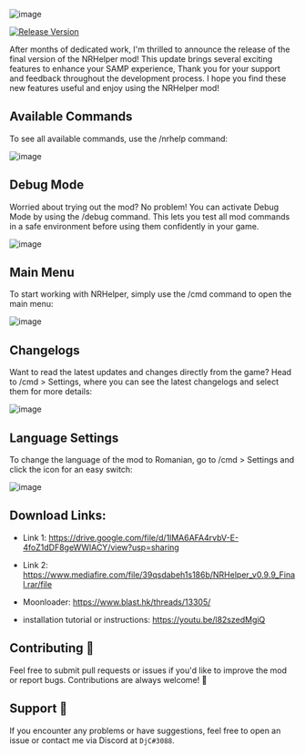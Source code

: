 ![image](https://github.com/user-attachments/assets/218a1e6d-09af-4e90-a817-7c94e6758219)

[![Release Version](https://img.shields.io/github/v/release/JohnyCore/nrhelper)](https://github.com/JohnyCore/nrhelper/releases)

After months of dedicated work, I'm thrilled to announce the release of the final version of the NRHelper mod! This update brings several exciting features to enhance your SAMP experience, Thank you for your support and feedback throughout the development process. I hope you find these new features useful and enjoy using the NRHelper mod!


## Available Commands
To see all available commands, use the /nrhelp command:

![image](https://github.com/user-attachments/assets/ef088221-a11e-47d1-9c58-3555490cc2da)


## Debug Mode
Worried about trying out the mod? No problem! You can activate Debug Mode by using the /debug command. This lets you test all mod commands in a safe environment before using them confidently in your game.

![image](https://github.com/user-attachments/assets/07a0c1e8-582c-43e9-af55-ff97321f0bea)


## Main Menu
To start working with NRHelper, simply use the /cmd command to open the main menu:

![image](https://github.com/user-attachments/assets/4d79faa1-7283-4906-8e62-416fb1de90f7)


## Changelogs
Want to read the latest updates and changes directly from the game? Head to /cmd > Settings, where you can see the latest changelogs and select them for more details:

![image](https://github.com/user-attachments/assets/8836bda1-fb89-44d4-a9d8-48984461ba7c)


## Language Settings
To change the language of the mod to Romanian, go to /cmd > Settings and click the icon for an easy switch:

![image](https://github.com/user-attachments/assets/5d4dfa4e-5b3c-48c5-ba05-0e9e149a1a94)


## Download Links: 

- Link 1: https://drive.google.com/file/d/1lMA6AFA4rvbV-E-4foZ1dDF8geWWlACY/view?usp=sharing

- Link 2: https://www.mediafire.com/file/39qsdabeh1s186b/NRHelper_v0.9.9_Final.rar/file

- Moonloader: https://www.blast.hk/threads/13305/

- installation tutorial or instructions: https://youtu.be/l82szedMgiQ

## Contributing 🤝
Feel free to submit pull requests or issues if you'd like to improve the mod or report bugs. Contributions are always welcome! 🙌

## Support 💬
If you encounter any problems or have suggestions, feel free to open an issue or contact me via Discord at `DjC#3088`.
